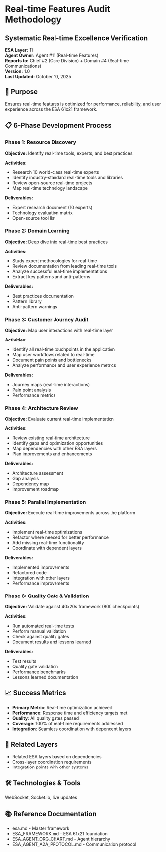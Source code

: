 # Real-time Features Audit Methodology
## Systematic Real-time Excellence Verification

**ESA Layer:** 11  
**Agent Owner:** Agent #11 (Real-time Features)  
**Reports to:** Chief #2 (Core Division) + Domain #4 (Real-time Communications)  
**Version:** 1.0  
**Last Updated:** October 10, 2025

## 🎯 Purpose
Ensures real-time features is optimized for performance, reliability, and user experience across the ESA 61x21 framework.

## 📋 6-Phase Development Process

### Phase 1: Resource Discovery
**Objective:** Identify real-time tools, experts, and best practices

**Activities:**
- Research 10 world-class real-time experts
- Identify industry-standard real-time tools and libraries
- Review open-source real-time projects
- Map real-time technology landscape

**Deliverables:**
- Expert research document (10 experts)
- Technology evaluation matrix
- Open-source tool list

### Phase 2: Domain Learning
**Objective:** Deep dive into real-time best practices

**Activities:**
- Study expert methodologies for real-time
- Review documentation from leading real-time tools
- Analyze successful real-time implementations
- Extract key patterns and anti-patterns

**Deliverables:**
- Best practices documentation
- Pattern library
- Anti-pattern warnings

### Phase 3: Customer Journey Audit
**Objective:** Map user interactions with real-time layer

**Activities:**
- Identify all real-time touchpoints in the application
- Map user workflows related to real-time
- Document pain points and bottlenecks
- Analyze performance and user experience metrics

**Deliverables:**
- Journey maps (real-time interactions)
- Pain point analysis
- Performance metrics

### Phase 4: Architecture Review
**Objective:** Evaluate current real-time implementation

**Activities:**
- Review existing real-time architecture
- Identify gaps and optimization opportunities
- Map dependencies with other ESA layers
- Plan improvements and enhancements

**Deliverables:**
- Architecture assessment
- Gap analysis
- Dependency map
- Improvement roadmap

### Phase 5: Parallel Implementation
**Objective:** Execute real-time improvements across the platform

**Activities:**
- Implement real-time optimizations
- Refactor where needed for better performance
- Add missing real-time functionality
- Coordinate with dependent layers

**Deliverables:**
- Implemented improvements
- Refactored code
- Integration with other layers
- Performance improvements

### Phase 6: Quality Gate & Validation
**Objective:** Validate against 40x20s framework (800 checkpoints)

**Activities:**
- Run automated real-time tests
- Perform manual validation
- Check against quality gates
- Document results and lessons learned

**Deliverables:**
- Test results
- Quality gate validation
- Performance benchmarks
- Lessons learned documentation

## 📈 Success Metrics
- **Primary Metric**: Real-time optimization achieved
- **Performance**: Response time and efficiency targets met
- **Quality**: All quality gates passed
- **Coverage**: 100% of real-time requirements addressed
- **Integration**: Seamless coordination with dependent layers

## 🔗 Related Layers
- Related ESA layers based on dependencies
- Cross-layer coordination requirements
- Integration points with other systems

## 🛠️ Technologies & Tools
WebSocket, Socket.io, live updates

## 📚 Reference Documentation
- esa.md - Master framework
- ESA_FRAMEWORK.md - ESA 61x21 foundation
- ESA_AGENT_ORG_CHART.md - Agent hierarchy
- ESA_AGENT_A2A_PROTOCOL.md - Communication protocol
